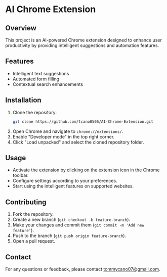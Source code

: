 # AI Chrome Extension

## Overview
This project is an AI-powered Chrome extension designed to enhance user productivity by providing intelligent suggestions and automation features.

## Features
- Intelligent text suggestions
- Automated form filling
- Contextual search enhancements

## Installation
1. Clone the repository:
    ```sh
    git clone https://github.com/tcano0505/AI-Chrome-Extension.git
    ```
2. Open Chrome and navigate to `chrome://extensions/`.
3. Enable "Developer mode" in the top right corner.
4. Click "Load unpacked" and select the cloned repository folder.

## Usage
- Activate the extension by clicking on the extension icon in the Chrome toolbar.
- Configure settings according to your preferences.
- Start using the intelligent features on supported websites.

## Contributing
1. Fork the repository.
2. Create a new branch (`git checkout -b feature-branch`).
3. Make your changes and commit them (`git commit -m 'Add new feature'`).
4. Push to the branch (`git push origin feature-branch`).
5. Open a pull request.

## Contact
For any questions or feedback, please contact [tommycano07@gmail.com](mailto:tommycano07@gmail.com).
